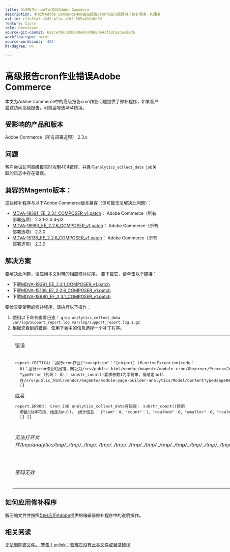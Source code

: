 ```yaml
---
title: 高级报告cron作业错误Adobe Commerce
description: 本文为Adobe Commerce中的高级报告cron作业问题提供了修补程序，如果客户尝试访问高级报告，可能会导致404错误。
exl-id: c11a5faf-a243-411a-af0f-585a401e6e39
feature: Cache
role: Developer
source-git-commit: 6287e708c830680e04dd068b64cf63ca13ecdedb
workflow-type: tm+mt
source-wordcount: '426'
ht-degree: 0%

---
```


# 高级报告cron作业错误Adobe Commerce

本文为Adobe Commerce中的高级报告cron作业问题提供了修补程序，如果客户尝试访问高级报告，可能会导致404错误。

## 受影响的产品和版本

Adobe Commerce（所有部署选项） 2.3.x

## 问题

客户尝试访问高级报告时收到404错误，并且与`analytics_collect_data job`关联的日志中存在错误。

## 兼容的Magento版本：

这些修补程序与以下Adobe Commerce版本兼容（但可能无法解决此问题）：

* [MDVA-19391\_EE\_2.3.1\_COMPOSER\_v1.patch](assets/MDVA-19391_EE_2.3.1_COMPOSER_v1.patch.zip)： Adobe Commerce（所有部署选项） 2.3.1-2.3.4-p2
* [MDVA-18980\_EE\_2.2.6\_COMPOSER\_v1.patch](assets/MDVA-18980_EE_2.2.6_COMPOSER_v1.patch.zip)： Adobe Commerce（所有部署选项） 2.3.0
* [MDVA-15136\_EE\_2.2.6\_COMPOSER\_v1.patch](assets/MDVA-15136_EE_2.2.6_COMPOSER_v1.patch.zip)： Adobe Commerce（所有部署选项） 2.3.0

## **解决方案**

要解决此问题，请应用本文附带的相应修补程序。 要下载它，请单击以下链接：

* 下载[MDVA-19391\_EE\_2.3.1\_COMPOSER\_v1.patch](assets/MDVA-19391_EE_2.3.1_COMPOSER_v1.patch.zip)
* 下载[MDVA-15136\_EE\_2.2.6\_COMPOSER\_v1.patch](assets/MDVA-15136_EE_2.2.6_COMPOSER_v1.patch.zip)
* 下载[MDVA-18980\_EE\_2.3.1\_COMPOSER\_v1.patch](assets/MDVA-18980_EE_2.2.6_COMPOSER_v1.patch.zip)

要检查要使用的修补程序，请执行以下操作：

<ol><li>使用以下命令查看日志： <code>grep analytics_collect_data var/log/support_report.log var/log/support_report.log.1.gz</code>
</li><li>根据您看到的错误，使用下表中的信息选择一个补丁程序。<table style="width: 826px;">
<tbody>
<tr>
<td class="wysiwyg-text-align-center">
<p>错误</p>
</td>
<td class="wysiwyg-text-align-center">Patch</td>
</tr>
<tr>
<td>
<pre>report.CRITICAL：运行cron作业{"exception"："[object] (RuntimeException(code：
  0)：运行cron作业时出错，网址为/srv/public_html/vendor/magento/module-cron/Observer/ProcessCronQueueObserver.php：327，
  TypeError（代码： 0）： substr_count()要求参数1为字符串，但给定null
  在/srv/public_html/vendor/magento/module-page-builder-analytics/Model/ContentTypeUsageReportProvider.php：106)”}
  []</pre>或者<pre>report.ERROR： Cron Job analytics_collect_data有错误： substr_count()预期
  参数1为字符串，给定为null。 统计信息： {"sum"：0，"count"：1，"realmem"：0，"emalloc"：0，"realmem_start"：224919552，"emalloc_start"：216398384}
  [] []</pre>
<p> </p>
</td>
<td>应用<a href="assets/MDVA-19391_EE_2.3.1_COMPOSER_v1.patch">MDVA-19391_EE_2.3.1_COMPOSER_v1.patch.zip</a>，清除缓存并等待24小时以使作业再次运行并重试。</td>
</tr>
<tr>
<td>
<p><em>无法打开文件/tmp/analytics/tmp/../tmp/../tmp/../tmp/../tmp/../tmp/../tmp/../tmp/../tmp/../tmp/../tmp/../tmp/../tmp/../tmp/../tmp/../tmp/../tmp/../tmp/../tmp/../tmp/.../</em></p>
</td>
<td>应用<a href="assets/MDVA-15136_EE_2.2.6_COMPOSER_v1.patch">MDVA-15136_EE_2.2.6_COMPOSER_v1.patch.zip</a>，清除缓存并等待24小时以使作业再次运行并重试。</td>
</tr>
<tr>
<td><em>密码无效</em></td>
<td>应用<a href="assets/MDVA-18980_EE_2.2.6_COMPOSER_v1.patch">MDVA-18980_EE_2.2.6_COMPOSER_v1.patch.zip</a>，清除缓存并等待24小时以使作业再次运行并重试。</td>
</tr>
</tbody>
</table>
</li></ol>

## 如何应用修补程序

解压缩文件并按照[如何应用Adobe](/help/how-to/general/how-to-apply-a-composer-patch-provided-by-magento.md)提供的编辑器修补程序中的说明操作。

## 相关阅读

[无法删除该文件。 警告！unlink：管理员没有此类文件或目录错误](/help/troubleshooting/miscellaneous/file-cannot-be-deleated-no-file-or-directory.md)
